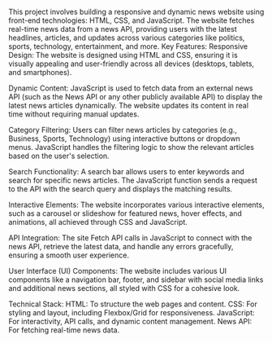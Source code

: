 This project involves building a responsive and dynamic news website using front-end technologies: HTML, CSS, and JavaScript.
The website fetches real-time news data from a news API, providing users with the latest headlines, articles, and updates across various categories like politics, sports, technology, entertainment, and more.
Key Features:
Responsive Design: The website is designed using HTML and CSS, ensuring it is visually appealing and user-friendly across all devices (desktops, tablets, and smartphones).

Dynamic Content: JavaScript is used to fetch data from an external news API (such as the News API or any other publicly available API) to display the latest news articles dynamically. The website updates its content in real time without requiring manual updates.

Category Filtering: Users can filter news articles by categories (e.g., Business, Sports, Technology) using interactive buttons or dropdown menus. JavaScript handles the filtering logic to show the relevant articles based on the user's selection.

Search Functionality: A search bar allows users to enter keywords and search for specific news articles. The JavaScript function sends a request to the API with the search query and displays the matching results.

Interactive Elements: The website incorporates various interactive elements, such as a carousel or slideshow for featured news, hover effects, and animations, all achieved through CSS and JavaScript.

API Integration: The site Fetch API calls in JavaScript to connect with the news API, retrieve the latest data, and handle any errors gracefully, ensuring a smooth user experience.

User Interface (UI) Components: The website includes various UI components like a navigation bar, footer, and sidebar with social media links and additional news sections, all styled with CSS for a cohesive look.

Technical Stack:
HTML: To structure the web pages and content.
CSS: For styling and layout, including Flexbox/Grid for responsiveness.
JavaScript: For interactivity, API calls, and dynamic content management.
News API: For fetching real-time news data.
